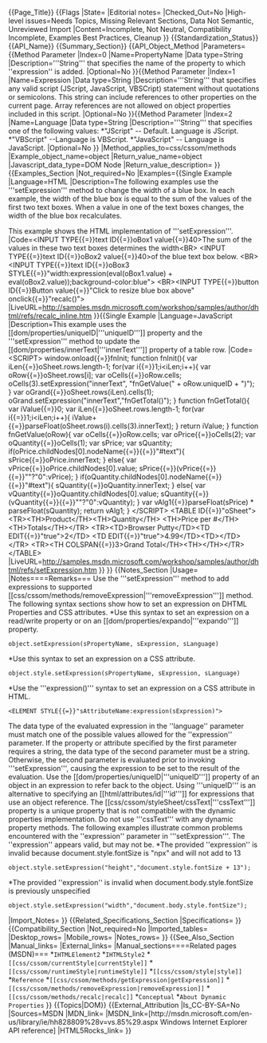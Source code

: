 {{Page_Title}}
{{Flags
|State=
|Editorial notes=
|Checked_Out=No
|High-level issues=Needs Topics, Missing Relevant Sections, Data Not Semantic, Unreviewed Import
|Content=Incomplete, Not Neutral, Compatibility Incomplete, Examples Best Practices, Cleanup
}}
{{Standardization_Status}}
{{API_Name}}
{{Summary_Section}}
{{API_Object_Method
|Parameters={{Method Parameter
|Index=0
|Name=PropertyName
|Data type=String
|Description='''String''' that specifies the name of the property to which ''expression'' is added.
|Optional=No
}}{{Method Parameter
|Index=1
|Name=Expression
|Data type=String
|Description='''String''' that specifies any valid script (JScript, JavaScript, VBSCript) statement without quotations or semicolons. This string can include references to other properties on the current page. Array references are not allowed on object properties included in this script.
|Optional=No
}}{{Method Parameter
|Index=2
|Name=Language
|Data type=String
|Description='''String''' that specifies one of the following values: 
*"JScript" -- Default. Language is JScript.
*"VBScript" --Language is VBScript.
*"JavaScript" -- Language is JavaScript.
|Optional=No
}}
|Method_applies_to=css/cssom/methods
|Example_object_name=object
|Return_value_name=object
|Javascript_data_type=DOM Node
|Return_value_description=
}}
{{Examples_Section
|Not_required=No
|Examples={{Single Example
|Language=HTML
|Description=The following examples use the '''setExpression''' method to change the width of a blue box. In each example, the width of the blue box is equal to the sum of the values of the first two text boxes. When a value in one of the text boxes changes, the width of the blue box recalculates.

This example shows the HTML implementation of '''setExpression'''.
|Code=&lt;INPUT TYPE{{=}}text ID{{=}}oBox1 value{{=}}40&gt;The sum of the values in 
    these two text boxes determines the width&lt;BR&gt;
&lt;INPUT TYPE{{=}}text ID{{=}}oBox2 value{{=}}40&gt;of the blue text box below.
&lt;BR&gt;&lt;INPUT TYPE{{=}}text ID{{=}}oBox3 
    STYLE{{=}}"width:expression(eval(oBox1.value) + 
    eval(oBox2.value));background-color:blue"&gt;
&lt;BR&gt;&lt;INPUT TYPE{{=}}button ID{{=}}Button 
    value{{=}}"Click to resize blue box above" 
    onclick{{=}}"recalc()"&gt;
|LiveURL=http://samples.msdn.microsoft.com/workshop/samples/author/dhtml/refs/recalc_inline.htm
}}{{Single Example
|Language=JavaScript
|Description=This example uses the [[dom/properties/uniqueID|'''uniqueID''']] property and the '''setExpression''' method to update the [[dom/properties/innerText|'''innerText''']] property of a table row.
|Code=&lt;SCRIPT&gt;
window.onload{{=}}fnInit;
function fnInit(){
   var iLen{{=}}oSheet.rows.length-1;
   for(var i{{=}}1;i&lt;iLen;i++){
      var oRow{{=}}oSheet.rows[i];
      var oCells{{=}}oRow.cells;
      oCells(3).setExpression("innerText",
         "fnGetValue(" + oRow.uniqueID + ")");
   }
   var oGrand{{=}}oSheet.rows(iLen).cells(1);
   oGrand.setExpression("innerText","fnGetTotal()");
}
function fnGetTotal(){
   var iValue{{=}}0;
   var iLen{{=}}oSheet.rows.length-1;
   for(var i{{=}}1;i&lt;iLen;i++){
      iValue+{{=}}parseFloat(oSheet.rows(i).cells(3).innerText);
   }
   return iValue;
}
function fnGetValue(oRow){
   var oCells{{=}}oRow.cells;
   var oPrice{{=}}oCells(2);
   var oQuantity{{=}}oCells(1);
   var sPrice;
   var sQuantity;
   if(oPrice.childNodes[0].nodeName{{=}}{{=}}"#text"){
      sPrice{{=}}oPrice.innerText;
   }
   else{
      var vPrice{{=}}oPrice.childNodes[0].value;
      sPrice{{=}}(vPrice{{=}}{{=}}""?"0":vPrice);
   }
   if(oQuantity.childNodes[0].nodeName{{=}}{{=}}"#text"){
      sQuantity{{=}}oQuantity.innerText;
   }
   else{
      var vQuantity{{=}}oQuantity.childNodes[0].value;
      sQuantity{{=}}(vQuantity{{=}}{{=}}""?"0":vQuantity);
   }
   var vAlg1{{=}}parseFloat(sPrice) * parseFloat(sQuantity);
   return vAlg1;
}
&lt;/SCRIPT&gt;
&lt;TABLE ID{{=}}"oSheet"&gt;
&lt;TR&gt;&lt;TH&gt;Product&lt;/TH&gt;&lt;TH&gt;Quantity&lt;/TH&gt;
&lt;TH&gt;Price per #&lt;/TH&gt;&lt;TH&gt;Totals&lt;/TH&gt;&lt;/TR&gt;
&lt;TR&gt;&lt;TD&gt;Browser Putty&lt;/TD&gt;&lt;TD EDIT{{=}}"true"&gt;2&lt;/TD&gt;
&lt;TD EDIT{{=}}"true"&gt;4.99&lt;/TD&gt;&lt;TD&gt;&lt;/TD&gt;&lt;/TR&gt;
&lt;TR&gt;&lt;TH COLSPAN{{=}}3&gt;Grand Total&lt;/TH&gt;&lt;TH&gt;&lt;/TH&gt;&lt;/TR&gt;
&lt;/TABLE&gt;
|LiveURL=http://samples.msdn.microsoft.com/workshop/samples/author/dhtml/refs/setExpression.htm
}}
}}
{{Notes_Section
|Usage=
|Notes====Remarks===
Use the '''setExpression''' method to add expressions to supported [[css/cssom/methods/removeExpression|'''removeExpression''']] method.
The following syntax sections show how to set an expression on DHTML Properties and CSS attributes.
*Use this syntax to set an expression on a read/write property or on an [[dom/properties/expando|'''expando''']] property. 
<nowiki>
<div class{{=}}"codeSnippet">
<pre xml:space{{=}}"preserve"><code>object.setExpression(sPropertyName, sExpression, sLanguage)</code></pre>
</div>
</nowiki>
*Use this syntax to set an expression on a CSS attribute. 
<nowiki>
<div class{{=}}"codeSnippet">
<pre xml:space{{=}}"preserve"><code>object.style.setExpression(sPropertyName, sExpression, sLanguage)</code></pre>
</div>
</nowiki>
*Use the '''expression()''' syntax to set an expression on a CSS attribute in HTML. 
<nowiki>
<div class{{=}}"codeSnippet">
<pre xml:space{{=}}"preserve"><code>&lt;ELEMENT STYLE{{=}}"sAttributeName:expression(sExpression)"&gt;</code></pre>
</div>
</nowiki>
The data type of the evaluated expression in the ''language'' parameter must match one of the possible values allowed for the ''expression'' parameter. If the property or attribute specified by the first parameter requires a string, the data type of the second parameter must be a string. Otherwise, the second parameter is evaluated prior to invoking '''setExpression''', causing the expression to be set to the result of the evaluation.
Use the [[dom/properties/uniqueID|'''uniqueID''']] property of an object in an expression to refer back to the object. Using '''uniqueID''' is an alternative to specifying an [[html/attributes/id|'''id''']] for expressions that use an object reference.
The [[css/cssom/styleSheet/cssText|'''cssText''']] property is a unique property that is not compatible with the dynamic properties implementation. Do not use '''cssText''' with any dynamic property methods.
The following examples illustrate common problems encountered with the ''expression'' parameter in '''setExpression'''.  The ''expression'' appears valid, but may not be.
*The provided ''expression'' is invalid because document.style.fontSize is "npx" and will not add to 13
<nowiki>
<pre xml:space{{=}}"preserve"><code>object.style.setExpression("height","document.style.fontSize + 13"); </code></pre>
</nowiki>
*The provided ''expression'' is invalid when document.body.style.fontSize is previously unspecified
<nowiki>
<pre xml:space{{=}}"preserve"><code>object.style.setExpression("width","document.body.style.fontSize"); </code></pre>
</nowiki>
|Import_Notes=
}}
{{Related_Specifications_Section
|Specifications=
}}
{{Compatibility_Section
|Not_required=No
|Imported_tables=
|Desktop_rows=
|Mobile_rows=
|Notes_rows=
}}
{{See_Also_Section
|Manual_links=
|External_links=
|Manual_sections====Related pages (MSDN)===
*<code>IHTMLElement2</code>
*<code>IHTMLStyle2</code>
*<code>[[css/cssom/currentStyle|currentStyle]]</code>
*<code>[[css/cssom/runtimeStyle|runtimeStyle]]</code>
*<code>[[css/cssom/style|style]]</code>
*<code>Reference</code>
*<code>[[css/cssom/methods/getExpression|getExpression]]</code>
*<code>[[css/cssom/methods/removeExpression|removeExpression]]</code>
*<code>[[css/cssom/methods/recalc|recalc]]</code>
*<code>Conceptual</code>
*<code>About Dynamic Properties</code>
}}
{{Topics|DOM}}
{{External_Attribution
|Is_CC-BY-SA=No
|Sources=MSDN
|MDN_link=
|MSDN_link=[http://msdn.microsoft.com/en-us/library/ie/hh828809%28v=vs.85%29.aspx Windows Internet Explorer API reference]
|HTML5Rocks_link=
}}